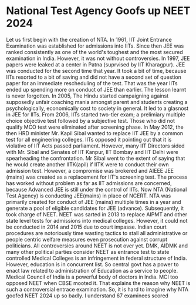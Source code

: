# National Test Agency Goofs up NEET 2024

Let us first begin with the creation of NTA. In 1961, IIT Joint Entrance Examination was established
for admissions into IITs. Since then JEE was ranked consistently as one of the world's toughest and
the most secured examination in India. However, it was not without controversies. In 1997, JEE papers
were leaked at a center in Patna (suprvised by IIT Kharagpur). JEE was conducted for the second time
that year. It took a bit of time, because IITs resorted to a bit of saving and did not have a second
set of question paper for an immediate rescheduling of the test. That was the year IITs ended up 
spending more on conduct of JEE than earlier. The lesson learnt is never forgotten. In 2005, The Hindu
started campaigning against supposedly unfair coaching mania amongst parent and students creating
a psychologically, economically cost to society in general. It led to a glasnost in JEE for IITs.
From 2006, IITs started two-tier exam; a prelimiary multiple choice objective test followed by
a subjective test. Those who did not qualify MCO test were eliminated after screening phase. In
May 2012, the then HRD minister Mr. Kapil Sibal wanted to replace IIT JEE by a common test for
all engineering colleges. IITs opposed it pointing out that it is violative of IIT Acts passed
parliament. However, many IIT Directors sided with Mr. Sibal and Senates of IIT Kanpur, IIT Bombay
and IIT Delhi were spearheading the confrontation. Mr Sibal went to the extent of saying that 
he would create another IITK(apil) if IITK were to conduct their own admission test. However, a 
compromise was brokered and AIEEE JEE (mains) was created as a replacement for IIT's screening
test. The process has worked without problem as far as IIT admissions are concerned, because
Advanced JEE is still under the control of IITs. Now NTA (National Test Agency) is conducting
JEE(mains) in place of NCERT. NTA was primarily created for conduct of JEE (mains) multiple times
in a year and generate a pool of eligible candidates for JEE (advance). Subsequently, it took
charge of NEET. NEET was sarted in 2013 to replace AIPMT and other state level tests for admissions
into medical colleges. However, it could not be conducted in 2014 and 2015 due to court impasse. 
Indian court procedures are notoriously time wasting tactics to stall all administrative or
people centric welfare measures even prosecution against corrupt politicians. All
controversies around NEET is not over yet. DMK, AIDMK and many other political parties consider
NEET as entrance test to state controlled Medical Colleges is an infringement in federal 
structure of India. However, education is in concurrent list. So central govt has a power to 
enact law related to administration of Education as a service to people. Medical Council of India
is a powerful body of doctors in India. MCI too opposed NEET when CBSE mooted it. That explains 
the reason why NEET is such a controversial entrace examination. So, it is hard to imagine why
NTA goofed NEET 2024 up so badly. I understand 67 examinees scored  


